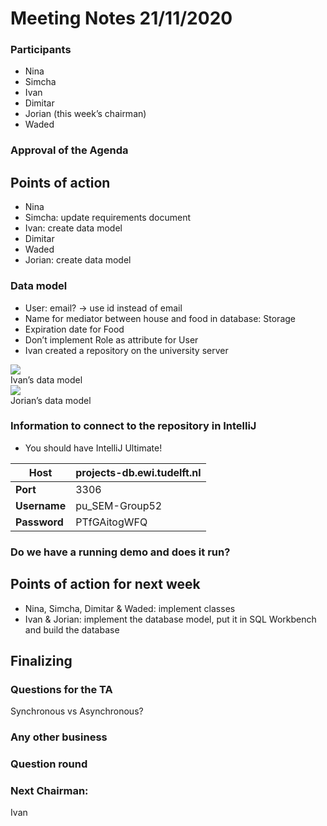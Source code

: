 # Meeting Notes 21/11/2020

### Participants
* Nina
* Simcha
* Ivan
* Dimitar
* Jorian (this week’s chairman)
* Waded

### Approval of the Agenda

## Points of action
* Nina
* Simcha: update requirements document
* Ivan: create data model
* Dimitar
* Waded
* Jorian: create data model

### Data model
* User: email? → use id instead of email
* Name for mediator between house and food in database: Storage
* Expiration date for Food
* Don’t implement Role as attribute for User
* Ivan created a repository on the university server

![](https://simchavos.com/images/ivandatamodel.jpg)
<br>Ivan’s data model        
![](https://simchavos.com/images/joriandatamodel.jpg)
<br>Jorian’s data model

### Information to connect to the repository in IntelliJ
* You should have IntelliJ Ultimate!

| **Host**     | projects-db.ewi.tudelft.nl |
| ------------ | -------------------------- |
| **Port**     | 3306                       |
| **Username** | pu\_SEM-Group52            |
| **Password** | PTfGAitogWFQ               |

### Do we have a running demo and does it run?

## Points of action for next week
* Nina, Simcha, Dimitar & Waded: implement classes
* Ivan & Jorian: implement the database model, put it in SQL Workbench and build the database

## Finalizing

### Questions for the TA
Synchronous vs Asynchronous?

### Any other business

### Question round

### Next Chairman: 
Ivan



